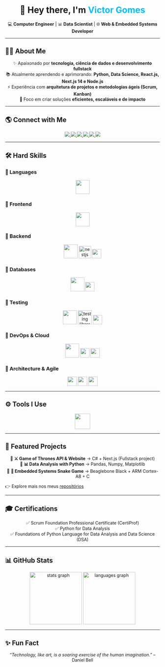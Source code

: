 <!-- Banner de boas-vindas -->
<h1 align="center">👋 Hey there, I'm <span style="color:#00BFFF">Victor Gomes</span></h1>

<p align="center">
  💻 <b>Computer Engineer</b> | 📊 <b>Data Scientist</b> | 🌐 <b>Web & Embedded Systems Developer</b>  
</p>

---

## 🧑‍🚀 About Me  

<p align="center">
✨ Apaixonado por <b>tecnologia, ciência de dados e desenvolvimento fullstack</b> <br/>
📚 Atualmente aprendendo e aprimorando: <b>Python, Data Science, React.js, Next.js 14 e Node.js</b> <br/>
⚡ Experiência com <b>arquitetura de projetos e metodologias ágeis (Scrum, Kanban)</b> <br/>
🎯 Foco em criar soluções <b>eficientes, escaláveis e de impacto</b>  
</p>

---

## 🌎 Connect with Me  

<p align="center">
  <a href="https://www.linkedin.com/in/victor-gomes-da-costa-123a90241/" target="_blank">
    <img src="https://img.shields.io/badge/LinkedIn-0A66C2?style=for-the-badge&logo=linkedin&logoColor=white" />
  </a>
  <a href="mailto:victorgomesdacosta18@gmail.com" target="_blank">
    <img src="https://img.shields.io/badge/Gmail-D14836?style=for-the-badge&logo=gmail&logoColor=white" />
  </a>
  <a href="mailto:victorgomesdacosta18@alu.ufc.br" target="_blank">
    <img src="https://img.shields.io/badge/UFC%20Email-4285F4?style=for-the-badge&logo=google&logoColor=white" />
  </a>
  <a href="https://t.me/+5588981437585" target="_blank">
    <img src="https://img.shields.io/badge/Telegram-2CA5E0?style=for-the-badge&logo=telegram&logoColor=white" />
  </a>
  <a href="https://api.whatsapp.com/send?phone=88981437585" target="_blank">
    <img src="https://img.shields.io/badge/WhatsApp-25D366?style=for-the-badge&logo=whatsapp&logoColor=white" />
  </a>
  <a href="https://www.instagram.com/victor_gomesc/" target="_blank">
    <img src="https://img.shields.io/badge/Instagram-E4405F?style=for-the-badge&logo=instagram&logoColor=white" />
  </a>
</p>

---

## 🛠️ Hard Skills  

### 🔹 Languages  
<p align="center">
  <img src="https://skillicons.dev/icons?i=js,ts,cs,python" height="45" />
</p>

### 🔹 Frontend  
<p align="center">
  <img src="https://skillicons.dev/icons?i=react,nextjs,tailwind,html,css" height="45" />
</p>

### 🔹 Backend  
<p align="center">
  <img src="https://skillicons.dev/icons?i=nodejs,dotnet" height="45" />
  <img src="https://nestjs.com/img/logo_text.svg" height="40" alt="nestjs logo" />
  <img src="https://img.shields.io/badge/REST-APIs-FF6F00?style=for-the-badge&logo=api&logoColor=white" height="30" />
</p>

### 🔹 Databases  
<p align="center">
  <img src="https://skillicons.dev/icons?i=mysql,postgresql,mongodb" height="45" />
  <img src="https://img.shields.io/badge/SQL%20Server-CC2927?style=for-the-badge&logo=microsoftsqlserver&logoColor=white" height="30" />
</p>

### 🔹 Testing  
<p align="center">
  <img src="https://skillicons.dev/icons?i=jest" height="45" />
  <img src="https://testing-library.com/img/octopus-128x128.png" height="45" alt="testing library logo" />
  <img src="https://img.shields.io/badge/Cypress-17202C?style=for-the-badge&logo=cypress&logoColor=white" height="30" />
</p>

### 🔹 DevOps & Cloud  
<p align="center">
  <img src="https://skillicons.dev/icons?i=docker,kubernetes,azure,aws,github,gitlab,git" height="45" />
  <img src="https://img.shields.io/badge/Git%20Flow-F05032?style=for-the-badge&logo=git&logoColor=white" height="30" />
  <img src="https://img.shields.io/badge/CI%2FCD-2088FF?style=for-the-badge&logo=githubactions&logoColor=white" height="30" />
</p>

### 🔹 Architecture & Agile  
<p align="center">
  <img src="https://img.shields.io/badge/Clean%20Architecture-000000?style=for-the-badge&logo=archlinux&logoColor=white" height="30" />
  <img src="https://img.shields.io/badge/Microservices-2496ED?style=for-the-badge&logo=docker&logoColor=white" height="30" />
  <img src="https://img.shields.io/badge/Agile%20%2F%20Scrum-FF6F00?style=for-the-badge&logo=scrumalliance&logoColor=white" height="30" />
</p>

---

## ⚙️ Tools I Use  

<p align="center">
  <img src="https://skillicons.dev/icons?i=vscode,pycharm,jupyter,trello,jira,canva" height="50" />
</p>

---

## 🚀 Featured Projects  

<p align="center">
  🔹 <b>⚔️ Game of Thrones API & Website</b> → C# + Next.js (Fullstack project) <br/>
  🔹 <b>📊 Data Analysis with Python</b> → Pandas, Numpy, Matplotlib <br/>
  🔹 <b>🔌 Embedded Systems Snake Game</b> → Beaglebone Black + ARM Cortex-A8 + C  
</p>

👉 Explore mais nos meus [repositórios](https://github.com/victorgomesc?tab=repositories)  

---

## 🎓 Certifications  

<p align="center">
  ✅ Scrum Foundation Professional Certificate (CertiProf) <br/>
  ✅ Python for Data Analysis <br/>
  ✅ Foundations of Python Language for Data Analysis and Data Science (DSA)  
</p>

---

## 📊 GitHub Stats  

<p align="center">
  <img src="https://github-readme-stats.vercel.app/api?username=victorgomesc&show_icons=true&theme=tokyonight&count_private=true&hide_border=true" height="170" alt="stats graph" />
  <img src="https://github-readme-stats.vercel.app/api/top-langs?username=victorgomesc&layout=compact&langs_count=8&theme=tokyonight&hide_border=true" height="170" alt="languages graph" />
</p>

---

## ✨ Fun Fact  

<p align="center">
  <i>“Technology, like art, is a soaring exercise of the human imagination.”</i> – Daniel Bell  
</p>
